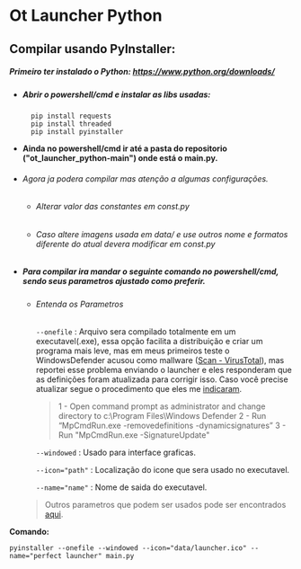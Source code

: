 # Ot Launcher Python

## Compilar usando PyInstaller:
##### Primeiro ter instalado o Python: https://www.python.org/downloads/
- ##### Abrir o powershell/cmd e instalar as libs usadas:
		pip install requests
		pip install threaded
		pip install pyinstaller
- **Ainda no powershell/cmd ir até a pasta do repositorio ("ot_launcher_python-main") onde está o main.py.**

- ###### Agora ja podera compilar mas atenção a algumas configurações.
    - ###### Alterar valor das constantes em const.py
    - ###### Caso altere imagens usada em data/ e use outros nome e formatos diferente do atual devera modificar em const.py

- ##### Para compilar ira mandar o seguinte comando no powershell/cmd, sendo seus parametros ajustado como preferir.
  -  ###### Entenda os Parametros
     `--onefile` : Arquivo sera compilado totalmente em um executavel(.exe), essa opção facilita a distribuição e criar um programa mais leve, mas em meus primeiros teste o WindowsDefender acusou como mallware ([Scan - VirusTotal](https://www.virustotal.com/gui/file/39b79df18560703ceffad558cc36a6b9b3249761100c2e2a365b9df630d502ec/detection)), mas reportei esse problema enviando o launcher e eles responderam que as definições foram atualizada para corrigir isso. Caso você precise atualizar segue o procedimento que eles me [indicaram](https://www.microsoft.com/en-us/wdsi/submission/31167ef7-4e7c-49e3-bba0-8aa5a7c75111).
	 > 1 - Open command prompt as administrator and change directory to c:\Program Files\Windows Defender
	2 - Run “MpCmdRun.exe -removedefinitions -dynamicsignatures”
	3 -  Run "MpCmdRun.exe -SignatureUpdate"

     `--windowed` : Usado para interface graficas.
	 
	 `--icon="path"` : Localização do icone que sera usado no executavel.
	
	 `--name="name"` : Nome de saida do executavel.
	
	> Outros parametros que podem ser usados pode ser encontrados [aqui](https://pyinstaller.readthedocs.io/en/stable/usage.html).
	
**Comando:**

	pyinstaller --onefile --windowed --icon="data/launcher.ico" --name="perfect launcher" main.py
